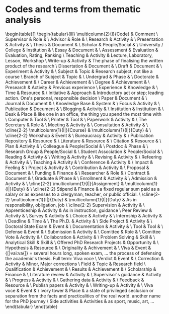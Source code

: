 # Codes and terms from thematic analysis

\begin{table}[]
\begin{tabular}{lll}
\multicolumn{2}{l}{Code}                                    & Comment                                                                                                                             \\
Supervisor                      & Role                      &                                                                                                                                     \\
Advisor                         & Role                      &                                                                                                                                     \\
Research                        & Activity                  &                                                                                                                                     \\
Presentation                    & Activity                  &                                                                                                                                     \\
Thesis                          & Document                  &                                                                                                                                     \\
Scholar                         & People/Social             &                                                                                                                                     \\
University / College            & Institution               &                                                                                                                                     \\
Essay                           & Document                  &                                                                                                                                     \\
Assessment                      & Evaluation                & Evaluation, Rating, Ranking                                                                                                         \\
Teaching                        & Activity                  & Lecture, Laboratory, Lesson, Workshop                                                                                               \\
Write-up                        & Activity                  & The phase of finalising the written product of the research                                                                         \\
Dissertation                    & Document                  &                                                                                                                                     \\
Draft                           & Document                  &                                                                                                                                     \\
Experiment                      & Activity                  &                                                                                                                                     \\
Subject                         & Topic                     & Research subject, not like a course                                                                                                 \\
Branch of Subject               & Topic                     &                                                                                                                                     \\
Undergrad                       & Phase                     &                                                                                                                                     \\
Doctorate                       & Achievement               &                                                                                                                                     \\
Career                          & Achievement               &                                                                                                                                     \\
Degree                          & Achievement               &                                                                                                                                     \\
Presearch                       & Activity                  & Previous experience                                                                                                                 \\
Experience                      & Knowledge                 &                                                                                                                                     \\
Time                            & Resource                  &                                                                                                                                     \\
Initiative                      & Approach                  & Introductory act or step; leading action. One's personal, responsible decision                                                      \\
Paper                           & Document                  &                                                                                                                                     \\
Journal                         & Document                  &                                                                                                                                     \\
Knowledge Base                  & System                    &                                                                                                                                     \\
Focus                           & Activity                  &                                                                                                                                     \\
Publication                     & Document                  &                                                                                                                                     \\
Blogging                        & Acitvity                  &                                                                                                                                     \\
Institution                     & Institution               &                                                                                                                                     \\
Desk                            & Place                     & like one in an office, the thing you spend the most time with                                                                       \\
Computer                        & Tool                      &                                                                                                                                     \\
Printer                         & Tool                      &                                                                                                                                     \\
Paperwork                       & Activity                  &                                                                                                                                     \\
The Secretary                   & Role                      &                                                                                                                                     \\
Meeting                         & Activity                  &                                                                                                                                     \\
Consultation                    & Activity                  &                                                                                                                                     \\ \cline{2-2}
\multicolumn{1}{l|}{Course}     & \multicolumn{1}{l|}{Duty} &                                                                                                                                     \\ \cline{2-2}
Workshop                        & Event                     &                                                                                                                                     \\
Bureaucracy                     & Activity                  &                                                                                                                                     \\
Publication Repository          & Resource                  &                                                                                                                                     \\
Literature                      & Resource                  &                                                                                                                                     \\
Citation                        & Resource                  &                                                                                                                                     \\
Plan                            & Activity                  &                                                                                                                                     \\
Colleague                       & People/Social             &                                                                                                                                     \\
Postdoc                         & Phase                     &                                                                                                                                     \\
Research Group                  & People/Social             &                                                                                                                                     \\
Student Association             & People/Social             &                                                                                                                                     \\
Reading                         & Activity                  &                                                                                                                                     \\
Writing                         & Activity                  &                                                                                                                                     \\
Revising                        & Activity                  &                                                                                                                                     \\
Refeering                       & Activity                  &                                                                                                                                     \\
Teaching                        & Activity                  &                                                                                                                                     \\
Conference                      & Activity                  &                                                                                                                                     \\
Impact                          & Feeling                   &                                                                                                                                     \\
Project                         & Activity                  &                                                                                                                                     \\
Contribution                    & Activity                  &                                                                                                                                     \\
Proposal                        & Document                  &                                                                                                                                     \\
Funding                         & Finance                   &                                                                                                                                     \\
Researcher                      & Role                      &                                                                                                                                     \\
Contract                        & Document                  &                                                                                                                                     \\
Graduate                        & Phase                     &                                                                                                                                     \\
Enrollment                      & Activity                  &                                                                                                                                     \\
Admission                       & Activity                  &                                                                                                                                     \\ \cline{2-2}
\multicolumn{1}{l|}{Assignment} & \multicolumn{1}{l|}{Duty} &                                                                                                                                     \\ \cline{2-2}
Stipend                         & Finance                   & a fixed regular sum paid as a salary or as expenses to a clergyman, teacher, or public official.                                    \\ \cline{2-2}
\multicolumn{1}{l|}{Duty}       & \multicolumn{1}{l|}{Duty} & As in responsibility, obligation, job                                                                                               \\ \cline{2-2}
Supervision                     & Activity                  &                                                                                                                                     \\
Apprenticeship                  & Activity                  & As in instruction, guidance                                                                                                         \\
Peer Review                     & Activity                  &                                                                                                                                     \\
Survey                          & Activity                  &                                                                                                                                     \\
Choice                          & Activity                  &                                                                                                                                     \\
Internship                      & Activity                  &                                                                                                                                     \\
Deadline                        & Time                      &                                                                                                                                     \\
The Ph.D.                       & Activity                  &                                                                                                                                     \\
Side Project                    & Activity                  &                                                                                                                                     \\
Doctoral State Exam             & Event                     &                                                                                                                                     \\
Documentation                   & Activity                  &                                                                                                                                     \\
Tool                            & Tool                      &                                                                                                                                     \\
Defense                         & Event                     &                                                                                                                                     \\
Submission                      & Activity                  &                                                                                                                                     \\
Comittee                        & Role                      &                                                                                                                                     \\
Comittee Vote                   & Activity                  &                                                                                                                                     \\
Collaboration                   & Activity                  &                                                                                                                                     \\
Problem Solving                 & Skill                     &                                                                                                                                     \\
Analytical Skill                & Skill                     &                                                                                                                                     \\
Offered PhD Research Projects   & Opportunity               &                                                                                                                                     \\
Hypothesis                      & Resource                  &                                                                                                                                     \\
Originality                     & Achivement                &                                                                                                                                     \\
Viva                            & Event                     & {[}vai:va{]} = several hours long, spoken exam, ... the process of defensing the academic's thesis. Full term: Viva voce            \\
Verdict                         & Event                     &                                                                                                                                     \\
Correction                      & Activity                  & Minor, Major corrections                                                                                                            \\
Field                           & Topic                     & Research field                                                                                                                      \\
Qualification                   & Achievement               &                                                                                                                                     \\
Results                         & Achievement               &                                                                                                                                     \\
Scholarship                     & Finance                   &                                                                                                                                     \\
Literature review               & Activity                  &                                                                                                                                     \\
Supervisor's guidance           & Activity                  &                                                                                                                                     \\
Progress                        & Activity                  &                                                                                                                                     \\
Gathering data                  & Activity                  &                                                                                                                                     \\
Feedback                        & Resource                  &                                                                                                                                     \\
Publish papers                  & Activity                  &                                                                                                                                     \\
Writing-up                      & Activity                  &                                                                                                                                     \\
Viva voce                       & Event                     &                                                                                                                                     \\
Ivory tower                     & Place                     & a state of privileged seclusion or separation from the facts and practicalities of the real world. another name for the PhD journey \\
Side activities                 & Activities                & as sport, music, art, ...                                                                                                          
\end{tabular}
\end{table}
